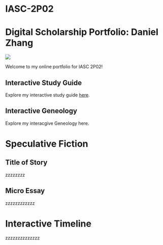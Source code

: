 # IASC-2P02
# Digital Scholarship Portfolio: Daniel Zhang

![](https://media.istockphoto.com/vectors/hand-icons-vector-id483456558?k=6&m=483456558&s=612x612&w=0&h=Lm1b3EM2bDgkAAIl4TdIqrbRli2qa02gTDUZIVC12fY=)

Welcome to my online portfolio for IASC 2P02!

## Interactive Study Guide

Explore my interactive study guide [here](2P02_InteractiveStudyGuide_Team_6.html). 

## Interactive Geneology 

Explore my interacgive Geneology here.

# Speculative Fiction 

## Title of Story 

zzzzzzzz

## Micro Essay

zzzzzzzzzzzz

# Interactive Timeline 

zzzzzzzzzzzzzz
